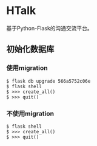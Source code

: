 # HTalk
基于Python-Flask的沟通交流平台。

## 初始化数据库
### 使用migration
```shell
$ flask db upgrade 566a5752c06e
$ flask shell
$ >>> create_all()
$ >>> quit()
```

### 不使用migration
```shell
$ flask shell
$ >>> create_all()
$ >>> quit()
```
